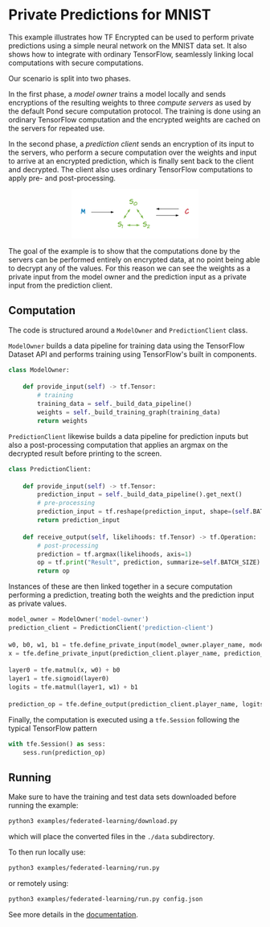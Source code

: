 # Private Predictions for MNIST

This example illustrates how TF Encrypted can be used to perform private predictions using a simple neural network on the MNIST data set. It also shows how to integrate with ordinary TensorFlow, seamlessly linking local computations with secure computations.

Our scenario is split into two phases.

In the first phase, a *model owner* trains a model locally and sends encryptions of the resulting weights to three *compute servers* as used by the default Pond secure computation protocol. The training is done using an ordinary TensorFlow computation and the encrypted weights are cached on the servers for repeated use.

In the second phase, a *prediction client* sends an encryption of its input to the servers, who perform a secure computation over the weights and input to arrive at an encrypted prediction, which is finally sent back to the client and decrypted. The client also uses ordinary TensorFlow computations to apply pre- and post-processing.

<p align="center"><img src="./flow.png" style="width: 50%;"/></p>

The goal of the example is to show that the computations done by the servers can be performed entirely on encrypted data, at no point being able to decrypt any of the values. For this reason we can see the weights as a private input from the model owner and the prediction input as a private input from the prediction client.

## Computation

The code is structured around a `ModelOwner` and `PredictionClient` class.

`ModelOwner` builds a data pipeline for training data using the TensorFlow Dataset API and performs training using TensorFlow's built in components.

```python
class ModelOwner:

    def provide_input(self) -> tf.Tensor:
        # training
        training_data = self._build_data_pipeline()
        weights = self._build_training_graph(training_data)
        return weights
```

`PredictionClient` likewise builds a data pipeline for prediction inputs but also a post-processing computation that applies an argmax on the decrypted result before printing to the screen.

```python
class PredictionClient:

    def provide_input(self) -> tf.Tensor:
        prediction_input = self._build_data_pipeline().get_next()
        # pre-processing
        prediction_input = tf.reshape(prediction_input, shape=(self.BATCH_SIZE, 28 * 28))
        return prediction_input

    def receive_output(self, likelihoods: tf.Tensor) -> tf.Operation:
        # post-processing
        prediction = tf.argmax(likelihoods, axis=1)
        op = tf.print("Result", prediction, summarize=self.BATCH_SIZE)
        return op
```

Instances of these are then linked together in a secure computation performing a prediction, treating both the weights and the prediction input as private values.

```python
model_owner = ModelOwner('model-owner')
prediction_client = PredictionClient('prediction-client')

w0, b0, w1, b1 = tfe.define_private_input(model_owner.player_name, model_owner.provide_input)
x = tfe.define_private_input(prediction_client.player_name, prediction_client.provide_input)

layer0 = tfe.matmul(x, w0) + b0
layer1 = tfe.sigmoid(layer0)
logits = tfe.matmul(layer1, w1) + b1

prediction_op = tfe.define_output(prediction_client.player_name, logits, prediction_client.receive_output)
```

Finally, the computation is executed using a `tfe.Session` following the typical TensorFlow pattern

```python
with tfe.Session() as sess:
    sess.run(prediction_op)
```

## Running

Make sure to have the training and test data sets downloaded before running the example:

```sh
python3 examples/federated-learning/download.py
```

which will place the converted files in the `./data` subdirectory.

To then run locally use:

```sh
python3 examples/federated-learning/run.py
```

or remotely using:

```sh
python3 examples/federated-learning/run.py config.json
```

See more details in the [documentation](/docs/RUNNING.md).
